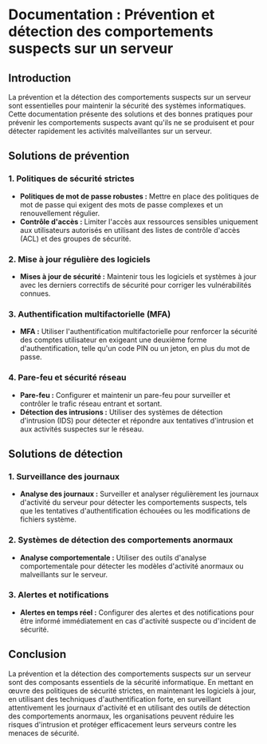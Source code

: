 # Documentation : Prévention et détection des comportements suspects sur un serveur

## Introduction
La prévention et la détection des comportements suspects sur un serveur sont essentielles pour maintenir la sécurité des systèmes informatiques. Cette documentation présente des solutions et des bonnes pratiques pour prévenir les comportements suspects avant qu'ils ne se produisent et pour détecter rapidement les activités malveillantes sur un serveur.

## Solutions de prévention

### 1. Politiques de sécurité strictes
- **Politiques de mot de passe robustes :** Mettre en place des politiques de mot de passe qui exigent des mots de passe complexes et un renouvellement régulier.
- **Contrôle d'accès :** Limiter l'accès aux ressources sensibles uniquement aux utilisateurs autorisés en utilisant des listes de contrôle d'accès (ACL) et des groupes de sécurité.

### 2. Mise à jour régulière des logiciels
- **Mises à jour de sécurité :** Maintenir tous les logiciels et systèmes à jour avec les derniers correctifs de sécurité pour corriger les vulnérabilités connues.

### 3. Authentification multifactorielle (MFA)
- **MFA :** Utiliser l'authentification multifactorielle pour renforcer la sécurité des comptes utilisateur en exigeant une deuxième forme d'authentification, telle qu'un code PIN ou un jeton, en plus du mot de passe.

### 4. Pare-feu et sécurité réseau
- **Pare-feu :** Configurer et maintenir un pare-feu pour surveiller et contrôler le trafic réseau entrant et sortant.
- **Détection des intrusions :** Utiliser des systèmes de détection d'intrusion (IDS) pour détecter et répondre aux tentatives d'intrusion et aux activités suspectes sur le réseau.

## Solutions de détection

### 1. Surveillance des journaux
- **Analyse des journaux :** Surveiller et analyser régulièrement les journaux d'activité du serveur pour détecter les comportements suspects, tels que les tentatives d'authentification échouées ou les modifications de fichiers système.

### 2. Systèmes de détection des comportements anormaux
- **Analyse comportementale :** Utiliser des outils d'analyse comportementale pour détecter les modèles d'activité anormaux ou malveillants sur le serveur.

### 3. Alertes et notifications
- **Alertes en temps réel :** Configurer des alertes et des notifications pour être informé immédiatement en cas d'activité suspecte ou d'incident de sécurité.

## Conclusion
La prévention et la détection des comportements suspects sur un serveur sont des composants essentiels de la sécurité informatique. En mettant en œuvre des politiques de sécurité strictes, en maintenant les logiciels à jour, en utilisant des techniques d'authentification forte, en surveillant attentivement les journaux d'activité et en utilisant des outils de détection des comportements anormaux, les organisations peuvent réduire les risques d'intrusion et protéger efficacement leurs serveurs contre les menaces de sécurité.
